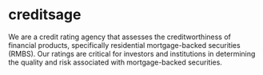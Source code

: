 # creditsage
We are a credit rating agency that assesses the creditworthiness of financial products, specifically residential mortgage-backed securities (RMBS). Our ratings are critical for investors and institutions in determining the quality and risk associated with mortgage-backed securities.
